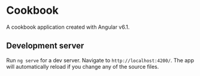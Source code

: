 # Cookbook

A cookbook application created with Angular v6.1.

## Development server

Run `ng serve` for a dev server. Navigate to `http://localhost:4200/`. The app will automatically reload if you change any of the source files.


